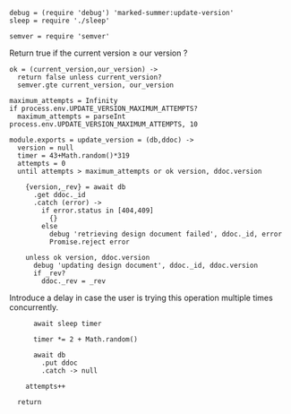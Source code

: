     debug = (require 'debug') 'marked-summer:update-version'
    sleep = require './sleep'

    semver = require 'semver'

Return true if the current version ≥ our version ?

    ok = (current_version,our_version) ->
      return false unless current_version?
      semver.gte current_version, our_version

    maximum_attempts = Infinity
    if process.env.UPDATE_VERSION_MAXIMUM_ATTEMPTS?
      maximum_attempts = parseInt process.env.UPDATE_VERSION_MAXIMUM_ATTEMPTS, 10

    module.exports = update_version = (db,ddoc) ->
      version = null
      timer = 43+Math.random()*319
      attempts = 0
      until attempts > maximum_attempts or ok version, ddoc.version

        {version,_rev} = await db
          .get ddoc._id
          .catch (error) ->
            if error.status in [404,409]
              {}
            else
              debug 'retrieving design document failed', ddoc._id, error
              Promise.reject error

        unless ok version, ddoc.version
          debug 'updating design document', ddoc._id, ddoc.version
          if _rev?
            ddoc._rev = _rev

Introduce a delay in case the user is trying this operation multiple times concurrently.

          await sleep timer

          timer *= 2 + Math.random()

          await db
            .put ddoc
            .catch -> null

        attempts++

      return
